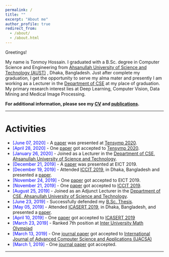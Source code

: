 ```yaml
---
permalink: /
title: ""
excerpt: "About me"
author_profile: true
redirect_from: 
  - /about/
  - /about.html
---
```

Greetings!

My name is Tonmoy Hossain. I graduated with a B.Sc. degree in Computer Science and Engineering from [Ahsanullah University of Science and Technology (AUST)](http://aust.edu/) , Dhaka, Bangladesh. Just after complete my graduation, I get the opportunity to serve my alma mater and presently I am working as a Lecturer in the [Department of CSE](http://aust.edu/cse/index.htm) at my place of graduation.  My primary research interest lies at Deep Learning, Computer Vision, Data Mining and Medical Image Processing.


**For additional information, please see my [CV](https://tonmoy-hossain.github.io/cv/) and [publications](https://tonmoy-hossain.github.io/publications/).**

-----------


# Activities 


* <span style="color:Blue"> [June 07, 2020] </span> - A [paper](https://tonmoy-hossain.github.io/files/Tensymp2020.pdf) was presented at [Tensymp 2020](http://tensymp2020.com/).
* <span style="color:Blue"> [April 28, 2020] </span> - One [paper](https://tonmoy-hossain.github.io/files/Tensymp2020.pdf) got accepted to [Tensymp 2020](http://tensymp2020.com/).
* <span style="color:Blue"> [January 26, 2020] </span> - Joined as a Lecturer in the [Department of CSE, Ahsanullah University of Science and Technology](http://aust.edu/).
* <span style="color:Blue"> [December 21, 2019] </span> - A [paper](https://ieeexplore.ieee.org/document/9068847) was presented at EICT 2019.
* <span style="color:Blue"> [December 19, 2019] </span> - Attended [ICCIT 2019](http://iccit.org.bd/2019/), in Dhaka, Bangladesh and presented a [paper](https://ieeexplore.ieee.org/document/9038609). 
* <span style="color:Blue"> [November 24, 2019] </span> - One [paper](https://ieeexplore.ieee.org/document/9068847) got accepted to EICT 2019.
* <span style="color:Blue"> [November 21, 2019] </span> - One [paper](https://ieeexplore.ieee.org/document/9038609) got accepted to [ICCIT 2019](http://iccit.org.bd/2019/).
* <span style="color:Blue"> [August 25, 2019] </span> - Joined as an Adjunct Lecturer in the [Department of CSE, Ahsanullah University of Science and Technology](http://aust.edu/).
* <span style="color:Blue"> [June 23, 2019]  </span> - Successfully defended my [B.Sc. Thesis](https://tonmoy-hossain.github.io/files/Hossain_Tonmoy_B.Sc._Thesis.pdf). 
* <span style="color:Blue"> [May 05, 2019] </span> - Attended [ICASERT 2019](http://home.ewubd.edu/events/1st-international-conference-on-advances-in-science-engineering-and-robotics-technology-icasert-2019/), in Dhaka, Bangladesh, and presented a [paper](https://ieeexplore.ieee.org/document/8934561).  
* <span style="color:Blue"> [April 10, 2019] </span> - One [paper](https://ieeexplore.ieee.org/document/8934561) got accepted to [ICASERT 2019](http://home.ewubd.edu/events/1st-international-conference-on-advances-in-science-engineering-and-robotics-technology-icasert-2019/)
* <span style="color:Blue"> [March 23, 2019] </span> - Ranked 7th position at [Inter University Math Olympiad](http://tonmoy-hossain.github.io/files/Math_Olympiad.pdf)
* <span style="color:Blue"> [March 13, 2019] </span> - One [journal paper](https://thesai.org/Downloads/Volume10No3/Paper_68-A_Gender_Neutral_Approach_to_Detect_Early_Alzheimers_Disease.pdf) got accepted to [International Journal of Advanced Computer Science and Applications (IJACSA)](https://thesai.org/Publications/IJACSA/)
* <span style="color:Blue"> [March 1, 2019] </span> - One [journal paper](https://www.ijser.org/researchpaper/Brain-Tumor-Segmentation-Techniques-on-Medical-Images-A-Review.pdf) got accepted.

-----------



